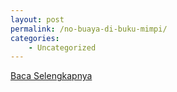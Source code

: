 ```yaml
---
layout: post
permalink: /no-buaya-di-buku-mimpi/
categories:
    - Uncategorized
---
```


[Baca Selengkapnya](/10)